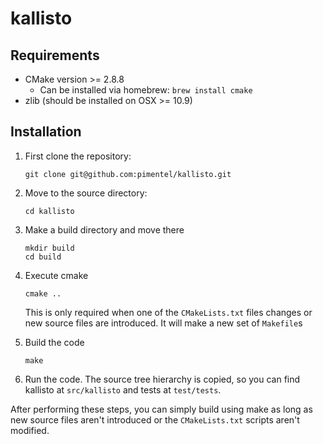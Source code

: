 # kallisto

Requirements
------------
- CMake version >= 2.8.8
    - Can be installed via homebrew: `brew install cmake`
- zlib (should be installed on OSX >= 10.9)

Installation
------------

1. First clone the repository:

    ```
    git clone git@github.com:pimentel/kallisto.git
    ```

1. Move to the source directory:

    ```
    cd kallisto
    ```

1. Make a build directory and move there

    ```
    mkdir build
    cd build
    ```

1. Execute cmake

    ```
    cmake ..
    ```

    This is only required when one of the `CMakeLists.txt` files changes or new
    source files are introduced. It will make a new set of `Makefile`s
1. Build the code

    ```
    make
    ```
1. Run the code. The source tree hierarchy is copied, so you can find kallisto
   at `src/kallisto` and tests at `test/tests`.

After performing these steps, you can simply build using make as long as new
source files aren't introduced or the `CMakeLists.txt` scripts aren't modified.
